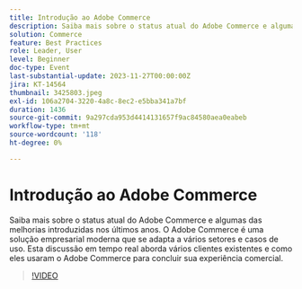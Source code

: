 ```yaml
---
title: Introdução ao Adobe Commerce
description: Saiba mais sobre o status atual do Adobe Commerce e algumas das melhorias introduzidas nos últimos anos. O Adobe Commerce é uma solução empresarial moderna que se adapta a vários setores e casos de uso. Esta discussão em tempo real aborda vários clientes existentes e como eles usaram o Adobe Commerce para concluir sua experiência comercial.
solution: Commerce
feature: Best Practices
role: Leader, User
level: Beginner
doc-type: Event
last-substantial-update: 2023-11-27T00:00:00Z
jira: KT-14564
thumbnail: 3425803.jpeg
exl-id: 106a2704-3220-4a8c-8ec2-e5bba341a7bf
duration: 1436
source-git-commit: 9a297cda953d4414131657f9ac84580aea0eabeb
workflow-type: tm+mt
source-wordcount: '118'
ht-degree: 0%

---
```


# Introdução ao Adobe Commerce

Saiba mais sobre o status atual do Adobe Commerce e algumas das melhorias introduzidas nos últimos anos. O Adobe Commerce é uma solução empresarial moderna que se adapta a vários setores e casos de uso. Esta discussão em tempo real aborda vários clientes existentes e como eles usaram o Adobe Commerce para concluir sua experiência comercial.

>[!VIDEO](https://video.tv.adobe.com/v/3425803/?learn=on)

